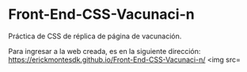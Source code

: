 # Front-End-CSS-Vacunaci-n

Práctica de CSS de réplica de página de vacunación.

Para ingresar a la web creada, es en la siguiente dirección:
https://erickmontesdk.github.io/Front-End-CSS-Vacunaci-n/
<img src=
